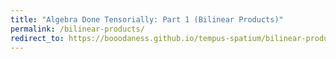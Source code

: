 ```yaml
---
title: "Algebra Done Tensorially: Part 1 (Bilinear Products)"
permalink: /bilinear-products/
redirect_to: https://booodaness.github.io/tempus-spatium/bilinear-products/
---
```

